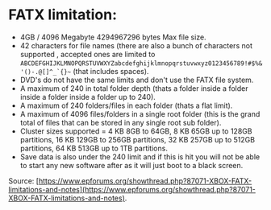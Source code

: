 # FATX limitation:

- 4GB / 4096 Megabyte 4294967296 bytes Max file size.
- 42 characters for file names (there are also a bunch of characters not supported , accepted ones are limited to ``ABCDEFGHIJKLMNOPQRSTUVWXYZabcdefghijklmnopqrstuvwxyz0123456789!#$%&'()-.@[]^_`{}~`` (that includes spaces).
- DVD's do not have the same limits and don't use the FATX file system.
- A maximum of 240 in total folder depth (thats a folder inside a folder inside a folder inside a folder up to 240).
- A maximum of 240 folders/files in each folder (thats a flat limit).
- A maximum of 4096 files/folders in a single root folder (this is the grand total of files that can be stored in any single root sub folder).
- Cluster sizes supported = 4 KB 8GB to 64GB, 8 KB 65GB up to 128GB partitions, 16 KB 129GB to 256GB partitions, 32 KB 257GB up to 512GB partitions, 64 KB 513GB up to 1TB partitions.
- Save data is also under the 240 limit and if this is hit you will not be able to start any new software after as it will just boot to a black screen.

Source: [https://www.epforums.org/showthread.php?87071-XBOX-FATX-limitations-and-notes](https://www.epforums.org/showthread.php?87071-XBOX-FATX-limitations-and-notes).